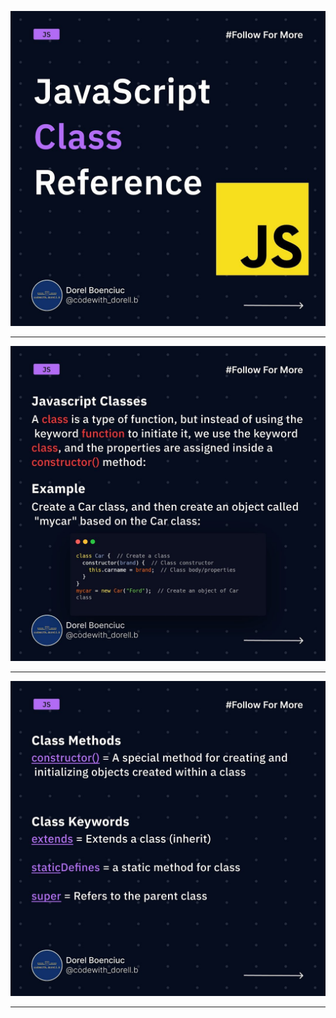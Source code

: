![class notes!](/01-JS-Basic/04-js-Classes/notes/1.jpg "class notes")

---

![class notes!](/01-JS-Basic/04-js-Classes/notes/2.jpg "class notes")

---

![class notes!](/01-JS-Basic/04-js-Classes/notes/3.jpg "class notes")

---
